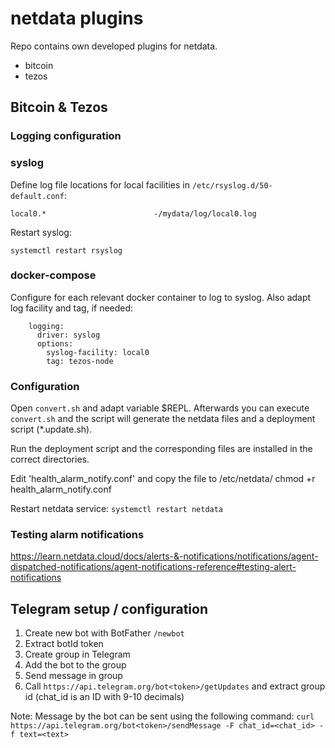 # netdata plugins
Repo contains own developed plugins for netdata.
- bitcoin
- tezos

## Bitcoin & Tezos
### Logging configuration
### syslog
Define log file locations for local facilities in `/etc/rsyslog.d/50-default.conf`:
```
local0.*                        -/mydata/log/local0.log
```
Restart syslog: 
```
systemctl restart rsyslog
```

### docker-compose
Configure for each relevant docker container to log to syslog. Also adapt log facility and tag, if needed:
```
    logging:
      driver: syslog
      options:
        syslog-facility: local0
        tag: tezos-node
```

### Configuration
Open `convert.sh` and adapt variable $REPL. Afterwards you can execute `convert.sh` and the script will generate the netdata files and a deployment script (*.update.sh).

Run the deployment script and the corresponding files are installed in the correct directories.

Edit 'health_alarm_notify.conf' and copy the file to /etc/netdata/
chmod +r health_alarm_notify.conf

Restart netdata service: `systemctl restart netdata`

### Testing alarm notifications
https://learn.netdata.cloud/docs/alerts-&-notifications/notifications/agent-dispatched-notifications/agent-notifications-reference#testing-alert-notifications

## Telegram setup / configuration
1. Create new bot with BotFather `/newbot`
2. Extract botId token
3. Create group in Telegram
4. Add the bot to the group
5. Send message in group
6. Call `https://api.telegram.org/bot<token>/getUpdates` and extract group id (chat_id is an ID with 9-10 decimals)

Note: 
Message by the bot can be sent using the following command:
`curl https://api.telegram.org/bot<token>/sendMessage -F chat_id=<chat_id> -f text=<text>`

